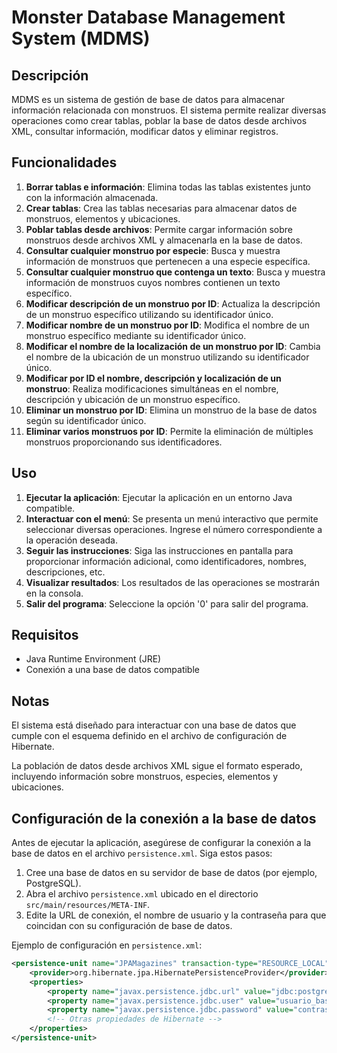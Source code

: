 # Monster Database Management System (MDMS)

## Descripción
MDMS es un sistema de gestión de base de datos para almacenar información relacionada con monstruos. El sistema permite realizar diversas operaciones como crear tablas, poblar la base de datos desde archivos XML, consultar información, modificar datos y eliminar registros.

## Funcionalidades
1. **Borrar tablas e información**: Elimina todas las tablas existentes junto con la información almacenada.
2. **Crear tablas**: Crea las tablas necesarias para almacenar datos de monstruos, elementos y ubicaciones.
3. **Poblar tablas desde archivos**: Permite cargar información sobre monstruos desde archivos XML y almacenarla en la base de datos.
4. **Consultar cualquier monstruo por especie**: Busca y muestra información de monstruos que pertenecen a una especie específica.
5. **Consultar cualquier monstruo que contenga un texto**: Busca y muestra información de monstruos cuyos nombres contienen un texto específico.
6. **Modificar descripción de un monstruo por ID**: Actualiza la descripción de un monstruo específico utilizando su identificador único.
7. **Modificar nombre de un monstruo por ID**: Modifica el nombre de un monstruo específico mediante su identificador único.
8. **Modificar el nombre de la localización de un monstruo por ID**: Cambia el nombre de la ubicación de un monstruo utilizando su identificador único.
9. **Modificar por ID el nombre, descripción y localización de un monstruo**: Realiza modificaciones simultáneas en el nombre, descripción y ubicación de un monstruo específico.
10. **Eliminar un monstruo por ID**: Elimina un monstruo de la base de datos según su identificador único.
11. **Eliminar varios monstruos por ID**: Permite la eliminación de múltiples monstruos proporcionando sus identificadores.

## Uso
1. **Ejecutar la aplicación**: Ejecutar la aplicación en un entorno Java compatible.
2. **Interactuar con el menú**: Se presenta un menú interactivo que permite seleccionar diversas operaciones. Ingrese el número correspondiente a la operación deseada.
3. **Seguir las instrucciones**: Siga las instrucciones en pantalla para proporcionar información adicional, como identificadores, nombres, descripciones, etc.
4. **Visualizar resultados**: Los resultados de las operaciones se mostrarán en la consola.
5. **Salir del programa**: Seleccione la opción '0' para salir del programa.

## Requisitos
- Java Runtime Environment (JRE)
- Conexión a una base de datos compatible

## Notas

El sistema está diseñado para interactuar con una base de datos que cumple con el esquema definido en el archivo de configuración de Hibernate.

La población de datos desde archivos XML sigue el formato esperado, incluyendo información sobre monstruos, especies, elementos y ubicaciones.


## Configuración de la conexión a la base de datos
Antes de ejecutar la aplicación, asegúrese de configurar la conexión a la base de datos en el archivo `persistence.xml`. Siga estos pasos:

1. Cree una base de datos en su servidor de base de datos (por ejemplo, PostgreSQL).
2. Abra el archivo `persistence.xml` ubicado en el directorio `src/main/resources/META-INF`.
3. Edite la URL de conexión, el nombre de usuario y la contraseña para que coincidan con su configuración de base de datos.

Ejemplo de configuración en `persistence.xml`:

```xml
<persistence-unit name="JPAMagazines" transaction-type="RESOURCE_LOCAL">
    <provider>org.hibernate.jpa.HibernatePersistenceProvider</provider>
    <properties>
        <property name="javax.persistence.jdbc.url" value="jdbc:postgresql://localhost:5432/nombre_basedatos"/>
        <property name="javax.persistence.jdbc.user" value="usuario_basedatos"/>
        <property name="javax.persistence.jdbc.password" value="contraseña_basedatos"/>
        <!-- Otras propiedades de Hibernate -->
    </properties>
</persistence-unit>

